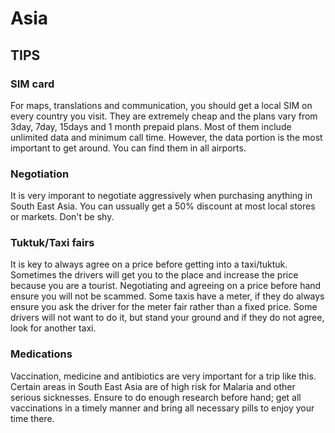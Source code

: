 # Asia

## TIPS
### SIM card
For maps, translations and communication, you should get a local SIM on every country you visit. They are extremely cheap and the plans vary from 3day, 7day, 15days and 1 month prepaid plans. Most of them include unlimited data and minimum call time. However, the data portion is the most important to get around. You can find them in all airports.

### Negotiation
It is very imporant to negotiate aggressively when purchasing anything in South East Asia. You can ussually get a 50% discount at most local stores or markets. Don't be shy.

### Tuktuk/Taxi fairs
It is key to always agree on a price before getting into a taxi/tuktuk. Sometimes the drivers will get you to the place and increase the price because you are a tourist. Negotiating and agreeing on a price before hand ensure you will not be scammed. Some taxis have a meter, if they do always ensure you ask the driver for the meter fair rather than a fixed price. Some drivers will not want to do it, but stand your ground and if they do not agree, look for another taxi.

### Medications
Vaccination, medicine and antibiotics are very important for a trip like this. Certain areas in South East Asia are of high risk for Malaria and other serious sicknesses. Ensure to do enough research before hand; get all vaccinations in a timely manner and bring all necessary pills to enjoy your time there.